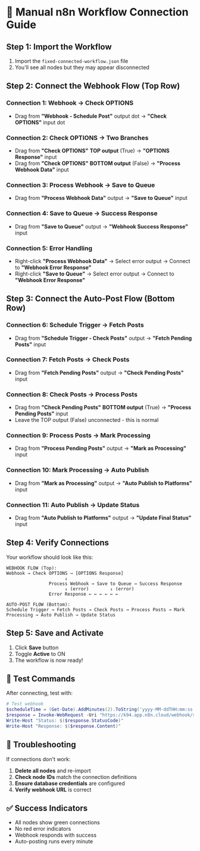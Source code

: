 # 🔗 Manual n8n Workflow Connection Guide

## Step 1: Import the Workflow
1. Import the `fixed-connected-workflow.json` file
2. You'll see all nodes but they may appear disconnected

## Step 2: Connect the Webhook Flow (Top Row)

### Connection 1: Webhook → Check OPTIONS
- Drag from **"Webhook - Schedule Post"** output dot → **"Check OPTIONS"** input dot

### Connection 2: Check OPTIONS → Two Branches
- Drag from **"Check OPTIONS"** **TOP output** (True) → **"OPTIONS Response"** input
- Drag from **"Check OPTIONS"** **BOTTOM output** (False) → **"Process Webhook Data"** input

### Connection 3: Process Webhook → Save to Queue
- Drag from **"Process Webhook Data"** output → **"Save to Queue"** input

### Connection 4: Save to Queue → Success Response
- Drag from **"Save to Queue"** output → **"Webhook Success Response"** input

### Connection 5: Error Handling
- Right-click **"Process Webhook Data"** → Select error output → Connect to **"Webhook Error Response"**
- Right-click **"Save to Queue"** → Select error output → Connect to **"Webhook Error Response"**

## Step 3: Connect the Auto-Post Flow (Bottom Row)

### Connection 6: Schedule Trigger → Fetch Posts
- Drag from **"Schedule Trigger - Check Posts"** output → **"Fetch Pending Posts"** input

### Connection 7: Fetch Posts → Check Posts
- Drag from **"Fetch Pending Posts"** output → **"Check Pending Posts"** input

### Connection 8: Check Posts → Process Posts
- Drag from **"Check Pending Posts"** **BOTTOM output** (True) → **"Process Pending Posts"** input
- Leave the TOP output (False) unconnected - this is normal

### Connection 9: Process Posts → Mark Processing
- Drag from **"Process Pending Posts"** output → **"Mark as Processing"** input

### Connection 10: Mark Processing → Auto Publish
- Drag from **"Mark as Processing"** output → **"Auto Publish to Platforms"** input

### Connection 11: Auto Publish → Update Status
- Drag from **"Auto Publish to Platforms"** output → **"Update Final Status"** input

## Step 4: Verify Connections
Your workflow should look like this:

```
WEBHOOK FLOW (Top):
Webhook → Check OPTIONS → [OPTIONS Response]
                      ↓
                Process Webhook → Save to Queue → Success Response
                      ↓ (error)        ↓ (error)
                Error Response ← ← ← ← ← ←

AUTO-POST FLOW (Bottom):
Schedule Trigger → Fetch Posts → Check Posts → Process Posts → Mark Processing → Auto Publish → Update Status
```

## Step 5: Save and Activate
1. Click **Save** button
2. Toggle **Active** to ON
3. The workflow is now ready!

## 🧪 Test Commands

After connecting, test with:

```powershell
# Test webhook
$scheduleTime = (Get-Date).AddMinutes(2).ToString('yyyy-MM-ddTHH:mm:ss.fffZ')
$response = Invoke-WebRequest -Uri "https://k94.app.n8n.cloud/webhook/schedule-post" -Method POST -Headers @{"Content-Type"="application/json"} -Body "{`"user_id`": `"11111111-1111-1111-1111-111111111111`", `"content`": `"Testing connected workflow!`", `"platform`": `"twitter`", `"scheduled_for`": `"$scheduleTime`"}"
Write-Host "Status: $($response.StatusCode)"
Write-Host "Response: $($response.Content)"
```

## 🔧 Troubleshooting

If connections don't work:
1. **Delete all nodes** and re-import
2. **Check node IDs** match the connection definitions
3. **Ensure database credentials** are configured
4. **Verify webhook URL** is correct

## ✅ Success Indicators

- All nodes show green connections
- No red error indicators
- Webhook responds with success
- Auto-posting runs every minute
